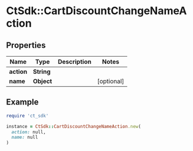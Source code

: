 # CtSdk::CartDiscountChangeNameAction

## Properties

| Name | Type | Description | Notes |
| ---- | ---- | ----------- | ----- |
| **action** | **String** |  |  |
| **name** | **Object** |  | [optional] |

## Example

```ruby
require 'ct_sdk'

instance = CtSdk::CartDiscountChangeNameAction.new(
  action: null,
  name: null
)
```

